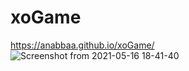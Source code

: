 # xoGame
https://anabbaa.github.io/xoGame/
![Screenshot from 2021-05-16 18-41-40](https://user-images.githubusercontent.com/75792585/118405123-7a594900-b676-11eb-8d26-174da076950b.png)
